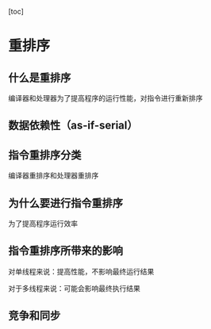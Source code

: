 [toc]

# 重排序

## 什么是重排序

编译器和处理器为了提高程序的运行性能，对指令进行重新排序

## 数据依赖性（as-if-serial）



## 指令重排序分类

编译器重排序和处理器重排序

## 为什么要进行指令重排序

为了提高程序运行效率

## 指令重排序所带来的影响

对单线程来说：提高性能，不影响最终运行结果

对于多线程来说：可能会影响最终执行结果

## 竞争和同步
